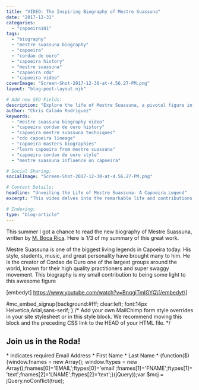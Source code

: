 ```yaml
---
title: "VIDEO: The Inspiring Biography of Mestre Suassuna"
date: "2017-12-31"
categories:
  - "capoeira101"
tags:
  - "biography"
  - "mestre suassuna biography"
  - "capoeira"
  - "cordao de ouro"
  - "capoeira history"
  - "mestre suassuna"
  - "capoeira cdo"
  - "capoeira video"
coverImage: "Screen-Shot-2017-12-30-at-4.56.27-PM.png"
layout: "blog-post-layout.njk"

# Add new SEO Fields:
description: "Explore the life of Mestre Suassuna, a pivotal figure in Capoeira Cordão de Ouro. Watch the video and discover his journey!"
author: "Chris Calado Rodriguez"
keywords:
  - "mestre suassuna biography video"
  - "capoeira cordao de ouro history"
  - "capoeira mestre suassuna techniques"
  - "cdo capoeira lineage"
  - "capoeira masters biographies"
  - "learn capoeira from mestre suassuna"
  - "capoeira cordao de ouro style"
  - "mestre suassuna influence on capoeira"

# Social Sharing:
socialImage: "Screen-Shot-2017-12-30-at-4.56.27-PM.png"

# Content Details:
headline: "Unveiling the Life of Mestre Suassuna: A Capoeira Legend"
excerpt: "This video delves into the remarkable life and contributions of Mestre Suassuna, a guiding force within Capoeira Cordão de Ouro."

# Indexing:
type: "blog-article"
---
```


This summer I got a chance to read the new biography of Mestre Suassuna, written by [M. Boca Rica](http://capoeiracdobarcelona.com/). Here is 1/3 of my summary of this great work.

Mestre Suassuna is one of the biggest living legends in Capoeira today. His style, students, music, and great personality have brought many to him. He is the creator of Cordao de Ouro one of the largest groups around the world, known for their high quality practitioners and super swaggy movement. This biography is my small contribution to being some light to this awesome figure

\[embedyt\] https://www.youtube.com/watch?v=BnqgiTmIGYQ\[/embedyt\]

#mc\_embed\_signup{background:#fff; clear:left; font:14px Helvetica,Arial,sans-serif; } /\* Add your own MailChimp form style overrides in your site stylesheet or in this style block. We recommend moving this block and the preceding CSS link to the HEAD of your HTML file. \*/

## Join us in the Roda!

\* indicates required Email Address \* First Name \* Last Name \* (function($) {window.fnames = new Array(); window.ftypes = new Array();fnames\[0\]='EMAIL';ftypes\[0\]='email';fnames\[1\]='FNAME';ftypes\[1\]='text';fnames\[2\]='LNAME';ftypes\[2\]='text';}(jQuery));var $mcj = jQuery.noConflict(true);